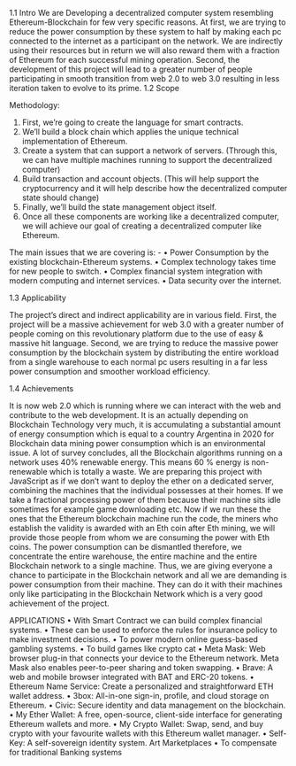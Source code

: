 1.1 Intro
We are Developing a decentralized computer system resembling Ethereum-Blockchain for few very specific reasons. At first, we are trying to reduce the power consumption by these system to half by making each pc connected to the internet as a participant on the network. We are indirectly using their resources but in return we will also reward them with a fraction of Ethereum for each successful mining operation. Second, the development of this project will lead to a greater number of people participating in smooth transition from web 2.0 to web 3.0 resulting in less iteration taken to evolve to its prime.
1.2	Scope

Methodology:
1.	First, we’re going to create the language for smart contracts.
2.	We’ll build a block chain which applies the unique technical implementation of Ethereum.
3.	Create a system that can support a network of servers. (Through this, we can have multiple machines running to support the decentralized computer)
4.	Build transaction and account objects. (This will help support the cryptocurrency and it will help describe how the decentralized computer state should change)
5.	Finally, we’ll build the state management object itself.
6.	Once all these components are working like a decentralized computer, we will achieve our goal of creating a decentralized computer like Ethereum.

The main issues that we are covering is: -
•	Power Consumption by the existing blockchain-Ethereum systems.
•	Complex technology takes time for new people to switch.
•	Complex financial system integration with modern computing and internet services.
•	Data security over the internet.


1.3	Applicability

The project’s direct and indirect applicability are in various field. First, the project will be a massive achievement for web 3.0 with a greater number of people coming on this revolutionary platform due to the use of easy & massive hit language. Second, we are trying to reduce the massive power consumption by the blockchain system by distributing the entire workload from a single warehouse to each normal pc users resulting in a far less power consumption and smoother workload efficiency.


1.4	Achievements

It is now web 2.0 which is running where we can interact with the web and contribute to the web development. It is an actually depending on Blockchain Technology very much, it is accumulating a substantial amount of energy consumption which is equal to a country Argentina in 2020 for Blockchain data mining power consumption which is an environmental issue. A lot of survey concludes, all the Blockchain algorithms running on a network uses 40% renewable energy. 
This means 60 % energy is non-renewable which is totally a waste. We are preparing this project with JavaScript as if we don’t want to deploy the ether on a dedicated server, combining the machines that the individual possesses at their homes. If we take a fractional processing power of them because their machine sits idle sometimes for example game downloading etc. Now if we run these the ones that the Ethereum blockchain machine run the code, the miners who establish the validity is awarded with an Eth coin after Eth mining, we will provide those people from whom we are consuming the power with Eth coins.
The power consumption can be dismantled therefore, we concentrate the entire warehouse, the entire machine and the entire Blockchain network to a single machine. Thus, we are giving everyone a chance to participate in the Blockchain network and all we are demanding is power consumption from their machine. They can do it with their machines only like participating in the Blockchain Network which is a very good achievement of the project.

APPLICATIONS
•	With Smart Contract we can build complex financial systems.
•	These can be used to enforce the rules for insurance policy to make investment decisions.
•	To power modern online guess-based gambling systems.
•	To build games like crypto cat
•	Meta Mask: Web browser plug-in that connects your device to the Ethereum network. Meta Mask also enables peer-to-peer sharing and token swapping.
•	Brave: A web and mobile browser integrated with BAT and ERC-20 tokens.
•	Ethereum Name Service: Create a personalized and straightforward ETH wallet address.
•	3box: All-in-one sign-in, profile, and cloud storage on Ethereum.
•	Civic: Secure identity and data management on the blockchain.
•	My Ether Wallet: A free, open-source, client-side interface for generating Ethereum wallets and more.
•	My Crypto Wallet: Swap, send, and buy crypto with your favourite wallets with this Ethereum wallet manager.
•	Self-Key: A self-sovereign identity system. Art Marketplaces
•	To compensate for traditional Banking systems
 
